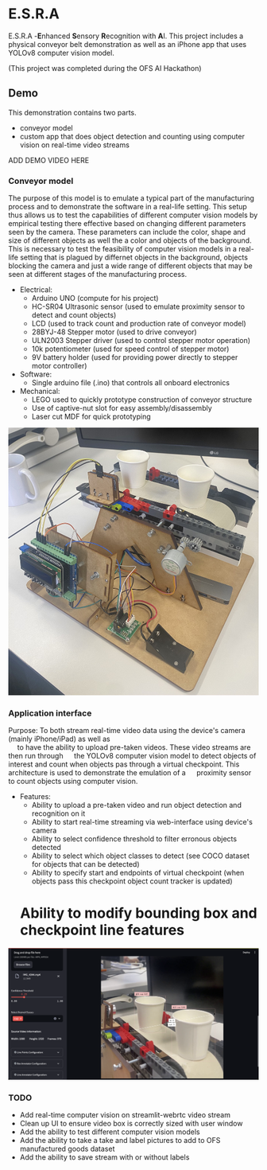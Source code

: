 # E.S.R.A
E.S.R.A -**E**nhanced **S**ensory **R**ecognition with **A**I. This project includes a physical conveyor belt demonstration as well as an iPhone app that uses YOLOv8 computer vision model.

(This project was completed during the OFS AI Hackathon)

## Demo
This demonstration contains two parts.
* conveyor model
* custom app that does object detection and counting using computer vision on real-time video streams

ADD DEMO VIDEO HERE

### Conveyor model
The purpose of this model is to emulate a typical part of the manufacturing process and to demonstrate the software
in a real-life setting. This setup thus allows us to test the capabilities of different computer vision models by empirical testing
there effective based on changing different parameters seen by the camera. These parameters can include the color, shape and size of 
different objects as well the a color and objects of the background. This is necessary to test the feasibility of computer vision
models in a real-life setting that is plagued by differnet objects in the background, objects blocking the camera and just a wide range
of different objects that may be seen at different stages of the manufacturing process.
* Electrical:
	* Arduino UNO (compute for his project)
	* HC-SR04 Ultrasonic sensor (used to emulate proximity sensor to detect and count objects)
	* LCD (used to track count and production rate of conveyor model)
	* 28BYJ-48 Stepper motor (used to drive conveyor)
	* ULN2003 Stepper driver (used to control stepper motor operation)
	* 10k potentiometer (used for speed control of stepper motor)
	* 9V battery holder (used for providing power directly to stepper motor controller) 
* Software:
	* Single arduino file (.ino) that controls all onboard electronics
* Mechanical:
	* LEGO used to quickly prototype construction of conveyor structure	
	* Use of captive-nut slot for easy assembly/disassembly
	* Laser cut MDF for quick prototyping

![conveyor model](https://github.com/yash-chaudhary/E.S.R.A/blob/main/assets/conveyor_demo.jpeg)

### Application interface
Purpose: To both stream real-time video data using the device's camera (mainly iPhone/iPad) as well as	
&emsp; to have the ability to upload pre-taken videos. These video streams are then run through
&emsp; the YOLOv8 computer vision model to detect objects of interest and count when objects pas through a virtual checkpoint. This architecture is used to demonstrate the emulation of a 
&emsp; proximity sensor to count objects using computer vision.

* Features:
	* Ability to upload a pre-taken video and run object detection and recognition on it
	* Ability to start real-time streaming via web-interface using device's camera 
	* Ability to select confidence threshold to filter erronous objects detected
	* Ability to select which object classes to detect (see COCO dataset for objects that can be detected)
	* Ability to specify start and endpoints of virtual checkpoint (when objects pass this checkpoint object count tracker is updated)
	# Ability to modify bounding box and checkpoint line features
	
![application interface](https://github.com/yash-chaudhary/E.S.R.A/blob/main/assets/application_interface.png)

### TODO
* Add real-time computer vision on streamlit-webrtc video stream
* Clean up UI to ensure video box is correctly sized with user window
* Add the ability to test different computer vision models
* Add the ability to take a take and label pictures to add to OFS manufactured goods dataset
* Add the ability to save stream with or without labels 			
